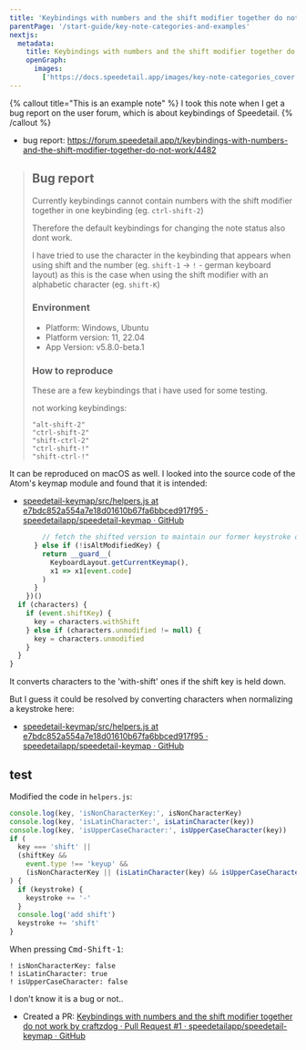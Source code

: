 ```yaml
---
title: 'Keybindings with numbers and the shift modifier together do not work'
parentPage: '/start-guide/key-note-categories-and-examples'
nextjs:
  metadata:
    title: Keybindings with numbers and the shift modifier together do not work
    openGraph:
      images:
        ['https://docs.speedetail.app/images/key-note-categories_cover.png']
---
```


{% callout title="This is an example note" %}
I took this note when I get a bug report on the user forum, which is about keybindings of Speedetail.
{% /callout %}

- bug report: <https://forum.speedetail.app/t/keybindings-with-numbers-and-the-shift-modifier-together-do-not-work/4482>

> ## Bug report
>
> Currently keybindings cannot contain numbers with the shift modifier together in one keybinding (eg. `ctrl-shift-2`)
>
> Therefore the default keybindings for changing the note status also dont work.
>
> I have tried to use the character in the keybinding that appears when using shift and the number (eg. `shift-1` → `!` - german keyboard layout) as this is the case when using the shift modifier with an alphabetic character (eg. `shift-K`)
>
> ### Environment
>
> - Platform: Windows, Ubuntu
> - Platform version: 11, 22.04
> - App Version: v5.8.0-beta.1
>
> ### How to reproduce
>
> These are a few keybindings that i have used for some testing.
>
> not working keybindings:
>
> ```plaintext
> "alt-shift-2"
> "ctrl-shift-2"
> "shift-ctrl-2"
> "ctrl-shift-!"
> "shift-ctrl-!"
> ```

It can be reproduced on macOS as well.
I looked into the source code of the Atom's keymap module and found that it is intended:

- [speedetail-keymap/src/helpers.js at e7bdc852a554a7e18d01610b67fa6bbced917f95 · speedetailapp/speedetail-keymap · GitHub](https://github.com/speedetailapp/speedetail-keymap/blob/e7bdc852a554a7e18d01610b67fa6bbced917f95/src/helpers.js#L347)

```js
        // fetch the shifted version to maintain our former keystroke output
      } else if (!isAltModifiedKey) {
        return __guard__(
          KeyboardLayout.getCurrentKeymap(),
          x1 => x1[event.code]
        )
      }
    })()
  if (characters) {
    if (event.shiftKey) {
      key = characters.withShift
    } else if (characters.unmodified != null) {
      key = characters.unmodified
    }
  }
}
```

It converts characters to the 'with-shift' ones if the shift key is held down.

But I guess it could be resolved by converting characters when normalizing a keystroke here:

- [speedetail-keymap/src/helpers.js at e7bdc852a554a7e18d01610b67fa6bbced917f95 · speedetailapp/speedetail-keymap · GitHub](https://github.com/speedetailapp/speedetail-keymap/blob/e7bdc852a554a7e18d01610b67fa6bbced917f95/src/helpers.js#L146)

## test

Modified the code in `helpers.js`:

```js
console.log(key, 'isNonCharacterKey:', isNonCharacterKey)
console.log(key, 'isLatinCharacter:', isLatinCharacter(key))
console.log(key, 'isUpperCaseCharacter:', isUpperCaseCharacter(key))
if (
  key === 'shift' ||
  (shiftKey &&
    event.type !== 'keyup' &&
    (isNonCharacterKey || (isLatinCharacter(key) && isUpperCaseCharacter(key))))
) {
  if (keystroke) {
    keystroke += '-'
  }
  console.log('add shift')
  keystroke += 'shift'
}
```

When pressing <kbd>Cmd-Shift-1</kbd>:

```
! isNonCharacterKey: false
! isLatinCharacter: true
! isUpperCaseCharacter: false
```

I don't know it is a bug or not..

- Created a PR: [Keybindings with numbers and the shift modifier together do not work by craftzdog · Pull Request #1 · speedetailapp/speedetail-keymap · GitHub](https://github.com/speedetailapp/speedetail-keymap/pull/1)

